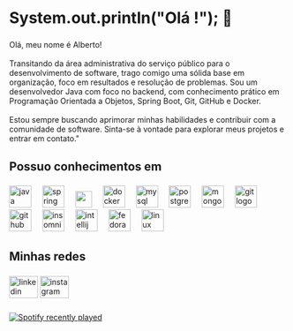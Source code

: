 <h1 align="left">System.out.println("Olá !"); 👋</h1>

###

<p align="left">Olá, meu nome é Alberto!<br><br>Transitando da área administrativa do serviço público para o desenvolvimento de software, trago comigo uma sólida base em organização, foco em resultados e resolução de problemas. Sou um desenvolvedor Java com foco no backend, com conhecimento prático em Programação Orientada a Objetos, Spring Boot, Git, GitHub e Docker.<br><br>Estou sempre buscando aprimorar minhas habilidades e contribuir com a comunidade de software. Sinta-se à vontade para explorar meus projetos e entrar em contato."</p>

###

<h2 align="left">Possuo conhecimentos em</h2>

###

<div align="left">
  <img src="https://cdn.jsdelivr.net/gh/devicons/devicon/icons/java/java-original.svg" height="40" alt="java logo"  />
  <img width="12" />
  <img src="https://cdn.jsdelivr.net/gh/devicons/devicon/icons/spring/spring-original.svg" height="40" alt="spring logo"  />
  <img width="12" />
  <img src="https://www.svgrepo.com/show/354245/quarkus-icon.svg" height="30" alt"quarkus-logo"/>
  <img width="12"/>
  <img src="https://cdn.jsdelivr.net/gh/devicons/devicon/icons/docker/docker-original.svg" height="40" alt="docker logo"  />
  <img width="12" />
<!--   <img src="https://cdn.jsdelivr.net/gh/devicons/devicon/icons/kubernetes/kubernetes-plain.svg" height="40" alt="kubernetes logo"  />
  <img width="12" /> -->
  <img src="https://cdn.jsdelivr.net/gh/devicons/devicon/icons/mysql/mysql-original.svg" height="40" alt="mysql logo"  />
  <img width="12" />
  <img src="https://cdn.jsdelivr.net/gh/devicons/devicon/icons/postgresql/postgresql-original.svg" height="40" alt="postgresql logo"  />
  <img width="12" />
  <img src="https://cdn.jsdelivr.net/gh/devicons/devicon/icons/mongodb/mongodb-original.svg" height="40" alt="mongodb logo"  />
  <img width="12" />
  <img src="https://cdn.jsdelivr.net/gh/devicons/devicon/icons/git/git-original.svg" height="40" alt="git logo"  />
  <img width="12" />
  <img src="https://cdn.jsdelivr.net/gh/devicons/devicon/icons/github/github-original.svg" height="40" alt="github logo"  />
  <img width="12" />
<!--   <img src="https://skillicons.dev/icons?i=aws" height="40" alt="amazonwebservices logo"  />
  <img width="12" /> -->
<!--   <img src="https://cdn.jsdelivr.net/gh/devicons/devicon/icons/gradle/gradle-original.svg" height="40" alt="gradle logo"  />
  <img width="12" />
  <img src="https://cdn.simpleicons.org/apachemaven/C71A36" height="40" alt="apachemaven logo"  />
  <img width="12" /> -->
  <img src="https://cdn.jsdelivr.net/gh/devicons/devicon/icons/insomnia/insomnia-original.svg" height="40" alt="insomnia logo"  />
  <img width="12" />
  <img src="https://cdn.jsdelivr.net/gh/devicons/devicon/icons/intellij/intellij-original.svg" height="40" alt="intellij logo"  />
  <img width="12" />
  <img src="https://cdn.jsdelivr.net/gh/devicons/devicon/icons/fedora/fedora-original.svg" height="40" alt="fedora logo"  />
  <img width="12" />
  <img src="https://cdn.jsdelivr.net/gh/devicons/devicon/icons/linux/linux-original.svg" height="40" alt="linux logo"  />
</div>

<h2 align="left">Minhas redes</h2>

###

<div align="left">
  <img src="https://raw.githubusercontent.com/maurodesouza/profile-readme-generator/master/src/assets/icons/social/linkedin/default.svg" width="52" height="40" alt="linkedin logo"  />
  <img src="https://www.instagram.com/albertolpsiqueira" width="52" height="40" alt="instagram logo"  />
</div>

###

<div align="left">
  <a href="https://open.spotify.com/user/zca43dq5j90w996nagc3t5gx6">
    <img src="https://spotify-recently-played-readme.vercel.app/api?user=zca43dq5j90w996nagc3t5gx6&count=1&unique=false" alt="Spotify recently played"  />
  </a>
</div>

###
